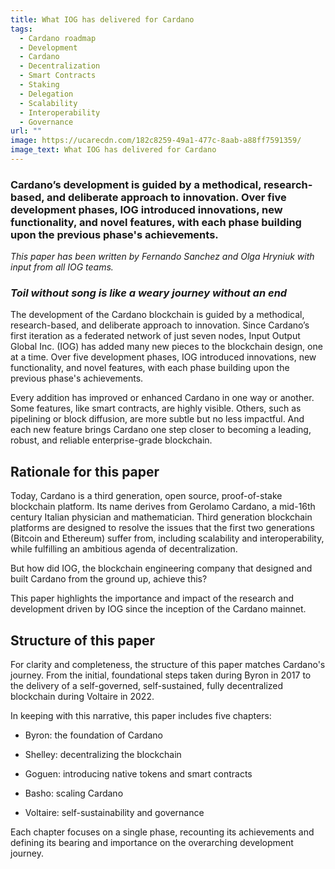 ```yaml
---
title: What IOG has delivered for Cardano
tags:
  - Cardano roadmap
  - Development
  - Cardano
  - Decentralization
  - Smart Contracts
  - Staking
  - Delegation
  - Scalability
  - Interoperability
  - Governance
url: ""
image: https://ucarecdn.com/182c8259-49a1-477c-8aab-a88ff7591359/
image_text: What IOG has delivered for Cardano
---
```


### Cardano’s development is guided by a methodical, research-based, and deliberate approach to innovation. Over five development phases, IOG introduced innovations, new functionality, and novel features, with each phase building upon the previous phase's achievements.

_This paper has been written by Fernando Sanchez and Olga Hryniuk with input from all IOG teams._

### _Toil without song is like a weary journey without an end_

The development of the Cardano blockchain is guided by a methodical, research-based, and deliberate approach to innovation. Since Cardano’s first iteration as a federated network of just seven nodes, Input Output Global Inc. (IOG) has added many new pieces to the blockchain design, one at a time. Over five development phases, IOG introduced innovations, new functionality, and novel features, with each phase building upon the previous phase's achievements.

Every addition has improved or enhanced Cardano in one way or another. Some features, like smart contracts, are highly visible. Others, such as pipelining or block diffusion, are more subtle but no less impactful. And each new feature brings Cardano one step closer to becoming a leading, robust, and reliable enterprise-grade blockchain.

## Rationale for this paper

Today, Cardano is a third generation, open source, proof-of-stake blockchain platform. Its name derives from Gerolamo Cardano, a mid-16th century Italian physician and mathematician. Third generation blockchain platforms are designed to resolve the issues that the first two generations (Bitcoin and Ethereum) suffer from, including scalability and interoperability, while fulfilling an ambitious agenda of decentralization.

But how did IOG, the blockchain engineering company that designed and built Cardano from the ground up, achieve this?

This paper highlights the importance and impact of the research and development driven by IOG since the inception of the Cardano mainnet.

## Structure of this paper

For clarity and completeness, the structure of this paper matches Cardano's journey. From the initial, foundational steps taken during Byron in 2017 to the delivery of a self-governed, self-sustained, fully decentralized blockchain during Voltaire in 2022.

In keeping with this narrative, this paper includes five chapters:

*   Byron: the foundation of Cardano
    
*   Shelley: decentralizing the blockchain
    
*   Goguen: introducing native tokens and smart contracts
    
*   Basho: scaling Cardano
    
*   Voltaire: self-sustainability and governance
    

Each chapter focuses on a single phase, recounting its achievements and defining its bearing and importance on the overarching development journey.
